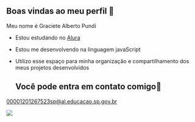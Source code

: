 ## Boas vindas ao meu perfil 👋

Meu nome é Graciete Alberto Pundi

- Estou estudando no [Alura](https://www.alura.com.br)
- Estou me desenvolvendo na linguagem javaScript
- Utilizo esse espaço para minha organização e compartilhamento dos meus projetos desenvolvidos

  ## Você pode entra em contato comigo📧

00001201267523sp@al.educacao.sp.gov.br  

![](https://media1.tenor.com/m/g5Dyrz4RRRsAAAAC/the-princess-and-the-frog-princess-tiana.gif)
